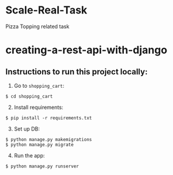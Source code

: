 # Scale-Real-Task
Pizza Topping related task

# creating-a-rest-api-with-django

## Instructions to run this project locally:  
  
1. Go to `shopping_cart`:    
  
```console   
$ cd shopping_cart   
```   
    
2. Install requirements:  
  
```console  
$ pip install -r requirements.txt  
```  
  
3. Set up DB:   
   
```console  
$ python manage.py makemigrations   
$ python manage.py migrate   
```  
   
4. Run the app:   
  
```console   
$ python manage.py runserver  
```   